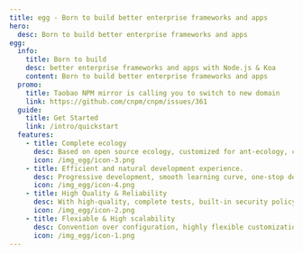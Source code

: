 ```yaml
---
title: egg - Born to build better enterprise frameworks and apps
hero:
  desc: Born to build better enterprise frameworks and apps
egg:
  info:
    title: Born to build
    desc: better enterprise frameworks and apps with Node.js & Koa
    content: Born to build better enterprise frameworks and apps
  promo:
    title: Taobao NPM mirror is calling you to switch to new domain
    link: https://github.com/cnpm/cnpm/issues/361
  guide:
    title: Get Started
    link: /intro/quickstart
  features:
    - title: Complete ecology
      desc: Based on open source ecology, customized for ant-ecology, can be integrated to backend middleware in one minute, supporting multiple depolyment enviroments.
      icon: /img_egg/icon-3.png
    - title: Efficient and natural development experience.
      desc: Progressive development, smooth learning curve, one-stop development kit, supporting your whole process of development.
      icon: /img_egg/icon-4.png
    - title: High Quality & Reliability
      desc: With high-quality, complete tests, built-in security policy, withstanded the larggest amout of traffic like Double 11 Promotion.
      icon: /img_egg/icon-2.png
    - title: Flexiable & High scalability
      desc: Convention over configuration, highly flexible customization, industry-leading plugin systems and upper-layer business-specific framework systems.
      icon: /img_egg/icon-1.png
---
```

